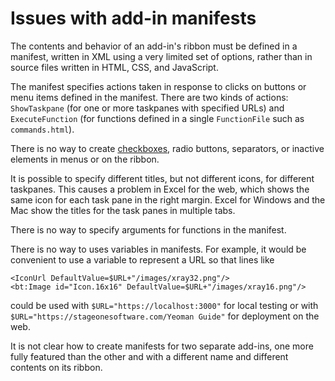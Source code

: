 # Issues with add-in manifests

The contents and behavior of an add-in's ribbon must be defined in a manifest, written in XML using a very limited set of options, rather than in source files written in HTML, CSS, and JavaScript.

The manifest specifies actions taken in response to clicks on buttons or menu items defined in the manifest.  There are two kinds of actions: `ShowTaskpane` (for one or more taskpanes with specified URLs) and `ExecuteFunction` (for functions defined in a single `FunctionFile` such as `commands.html`).

There is no way to create [checkboxes](<https://stackoverflow.com/questions/55173467/office-add-in-ribbon-checkbox>), radio buttons, separators, or inactive elements in menus or on the ribbon.

It is possible to specify different titles, but not different icons, for different taskpanes.  This causes a problem in Excel for the web, which shows the same icon for each task pane in the right margin.  Excel for Windows and the Mac show the titles for the task panes in multiple tabs.  

There is no way to specify arguments for functions in the manifest.

There is no way to uses variables in manifests.  For example, it would be convenient to use a variable to represent a URL so that lines like

    <IconUrl DefaultValue=$URL+"/images/xray32.png"/>  
    <bt:Image id="Icon.16x16" DefaultValue=$URL+"/images/xray16.png"/>

could be used with `$URL="https://localhost:3000"` for local testing or with `$URL="https://stageonesoftware.com/Yeoman Guide"` for deployment on the web.

It is not clear how to create manifests for two separate add-ins, one more fully featured than the other and with a different name and different contents on its ribbon.
